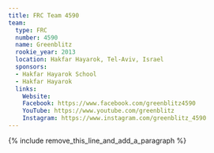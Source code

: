 ```yaml
---
title: FRC Team 4590
team:
  type: FRC
  number: 4590
  name: Greenblitz
  rookie_year: 2013
  location: Hakfar Hayarok, Tel-Aviv, Israel
  sponsors:
  - Hakfar Hayarok School
  - Hakfar Hayarok
  links:
    Website: 
    Facebook: https://www.facebook.com/greenblitz4590
    YouTube: https://www.youtube.com/greenblitz
    Instagram: https://www.instagram.com/greenblitz_4590
---
```


{% include remove_this_line_and_add_a_paragraph %}